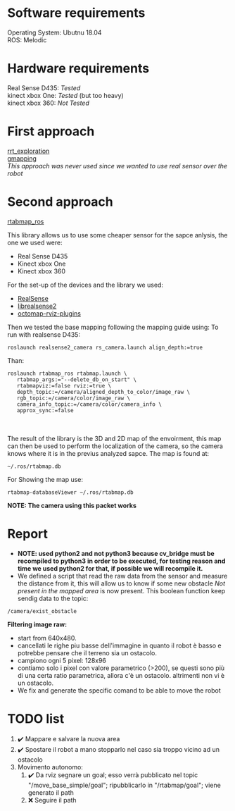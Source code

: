 # Software requirements

Operating System: Ubutnu 18.04\
ROS: Melodic

# Hardware requirements

Real Sense D435: *Tested* \
kinect xbox One: *Tested* (but too heavy)\
kinect xbox 360: *Not Tested*

# First approach

[rrt_exploration](http://wiki.ros.org/rrt_exploration)\
[gmapping](http://wiki.ros.org/gmapping)\
*This approach was never used since we wanted to use real sensor over the robot*

# Second approach

[rtabmap_ros](http://wiki.ros.org/rtabmap_ros/Tutorials/HandHeldMapping)

This library allows us to use some cheaper sensor for the sapce anlysis, the one we used were:
- Real Sense D435
- Kinect xbox One
- Kinect xbox 360

For the set-up of the devices and the library we used:
- [RealSense](http://wiki.ros.org/RealSense)
- [librealsense2](http://wiki.ros.org/librealsense2)
- [octomap-rviz-plugins](http://wiki.ros.org/octomap_rviz_plugins)

Then we tested the base mapping following the mapping guide using:
To run with realsense D435:
```
roslaunch realsense2_camera rs_camera.launch align_depth:=true
```
Than:
```
roslaunch rtabmap_ros rtabmap.launch \
   rtabmap_args:="--delete_db_on_start" \
   rtabmapviz:=false rviz:=true \
   depth_topic:=/camera/aligned_depth_to_color/image_raw \
   rgb_topic:=/camera/color/image_raw \
   camera_info_topic:=/camera/color/camera_info \
   approx_sync:=false
```
\
\
The result of the library is the 3D and 2D map of the envoirment, this map can then be used to perform the localization of the camera, so the camera knows where it is in the previus analyzed sapce. The map is found at:

```
~/.ros/rtabmap.db
```
For Showing the map use:
```
rtabmap-databaseViewer ~/.ros/rtabmap.db
```
**NOTE: The camera using this packet works**

# Report

* **NOTE: used python2 and not python3 because cv_bridge must be recompiled to python3 in order to be executed, for testing reason and time we used python2 for that, if possible we will recompile it.**
* We defined a script that read the raw data from the sensor and measure the distance from it, this will allow us to know if some new obstacle *Not present in the mapped area* is now present. This boolean function keep sendig data to the topic:
```
/camera/exist_obstacle
```

**Filtering image raw:**
* start from 640x480.
* cancellati le righe piu basse dell'immagine in quanto il robot è basso e potrebbe pensare che il terreno sia un ostacolo.
* campiono ogni 5 pixel: 128x96
* contiamo solo i pixel con valore parametrico (>200), se questi sono più di una certa ratio parametrica, allora c'è un ostacolo.
altrimenti non vi è un ostacolo.
* We fix and generate the specific comand to be able to move the robot

# TODO list

1. :heavy_check_mark: Mappare e salvare la nuova area
2. :heavy_check_mark: Spostare il robot a mano stopparlo nel caso sia troppo vicino ad un ostacolo
3. Movimento autonomo:
   1. :heavy_check_mark: Da rviz segnare un goal; esso verrà pubblicato nel topic "/move_base_simple/goal"; ripubblicarlo in "/rtabmap/goal"; viene generato il path
   2. :x: Seguire il path   

